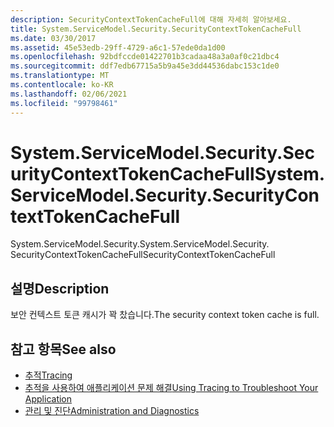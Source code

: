 ```yaml
---
description: SecurityContextTokenCacheFull에 대해 자세히 알아보세요.
title: System.ServiceModel.Security.SecurityContextTokenCacheFull
ms.date: 03/30/2017
ms.assetid: 45e53edb-29ff-4729-a6c1-57ede0da1d00
ms.openlocfilehash: 92bdfccde01422701b3cadaa48a3a0af0c21dbc4
ms.sourcegitcommit: ddf7edb67715a5b9a45e3dd44536dabc153c1de0
ms.translationtype: MT
ms.contentlocale: ko-KR
ms.lasthandoff: 02/06/2021
ms.locfileid: "99798461"
---
```

# <a name="systemservicemodelsecuritysecuritycontexttokencachefull"></a><span data-ttu-id="19701-103">System.ServiceModel.Security.SecurityContextTokenCacheFull</span><span class="sxs-lookup"><span data-stu-id="19701-103">System.ServiceModel.Security.SecurityContextTokenCacheFull</span></span>

<span data-ttu-id="19701-104">System.ServiceModel.Security.</span><span class="sxs-lookup"><span data-stu-id="19701-104">System.ServiceModel.Security.</span></span> <span data-ttu-id="19701-105">SecurityContextTokenCacheFull</span><span class="sxs-lookup"><span data-stu-id="19701-105">SecurityContextTokenCacheFull</span></span>  
  
## <a name="description"></a><span data-ttu-id="19701-106">설명</span><span class="sxs-lookup"><span data-stu-id="19701-106">Description</span></span>  

 <span data-ttu-id="19701-107">보안 컨텍스트 토큰 캐시가 꽉 찼습니다.</span><span class="sxs-lookup"><span data-stu-id="19701-107">The security context token cache is full.</span></span>  
  
## <a name="see-also"></a><span data-ttu-id="19701-108">참고 항목</span><span class="sxs-lookup"><span data-stu-id="19701-108">See also</span></span>

- [<span data-ttu-id="19701-109">추적</span><span class="sxs-lookup"><span data-stu-id="19701-109">Tracing</span></span>](index.md)
- [<span data-ttu-id="19701-110">추적을 사용하여 애플리케이션 문제 해결</span><span class="sxs-lookup"><span data-stu-id="19701-110">Using Tracing to Troubleshoot Your Application</span></span>](using-tracing-to-troubleshoot-your-application.md)
- [<span data-ttu-id="19701-111">관리 및 진단</span><span class="sxs-lookup"><span data-stu-id="19701-111">Administration and Diagnostics</span></span>](../index.md)
